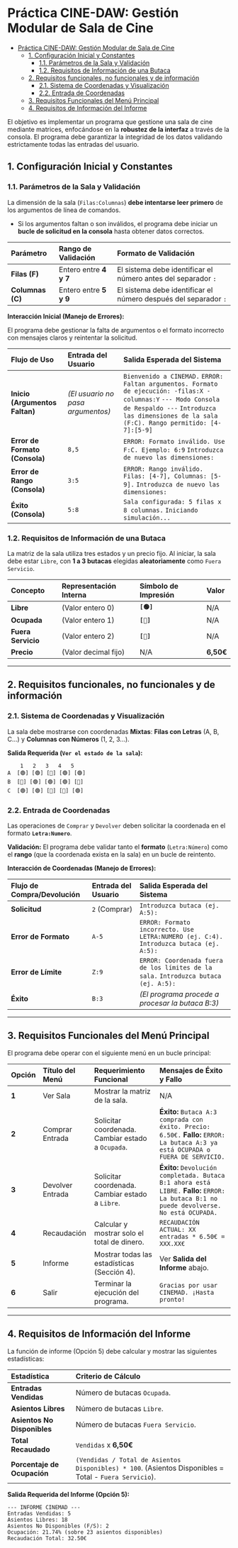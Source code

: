# Práctica CINE-DAW: Gestión Modular de Sala de Cine

- [Práctica CINE-DAW: Gestión Modular de Sala de Cine](#práctica-cine-daw-gestión-modular-de-sala-de-cine)
  - [1. Configuración Inicial y Constantes](#1-configuración-inicial-y-constantes)
    - [1.1. Parámetros de la Sala y Validación](#11-parámetros-de-la-sala-y-validación)
    - [1.2. Requisitos de Información de una Butaca](#12-requisitos-de-información-de-una-butaca)
  - [2. Requisitos funcionales, no funcionales y de información](#2-requisitos-funcionales-no-funcionales-y-de-información)
    - [2.1. Sistema de Coordenadas y Visualización](#21-sistema-de-coordenadas-y-visualización)
    - [2.2. Entrada de Coordenadas](#22-entrada-de-coordenadas)
  - [3. Requisitos Funcionales del Menú Principal](#3-requisitos-funcionales-del-menú-principal)
  - [4. Requisitos de Información del Informe](#4-requisitos-de-información-del-informe)


El objetivo es implementar un programa que gestione una sala de cine mediante matrices, enfocándose en la **robustez de la interfaz** a través de la consola. El programa debe garantizar la integridad de los datos validando estrictamente todas las entradas del usuario.

## 1\. Configuración Inicial y Constantes

### 1.1. Parámetros de la Sala y Validación

La dimensión de la sala (`Filas:Columnas`) **debe intentarse leer primero** de los argumentos de línea de comandos.

  * Si los argumentos faltan o son inválidos, el programa debe iniciar un **bucle de solicitud en la consola** hasta obtener datos correctos.

| Parámetro        | Rango de Validación    | Formato de Validación                                           |
| :--------------- | :--------------------- | :-------------------------------------------------------------- |
| **Filas (F)**    | Entero entre **4 y 7** | El sistema debe identificar el número antes del separador `:`   |
| **Columnas (C)** | Entero entre **5 y 9** | El sistema debe identificar el número después del separador `:` |

**Interacción Inicial (Manejo de Errores):**

El programa debe gestionar la falta de argumentos o el formato incorrecto con mensajes claros y reintentar la solicitud.

| Flujo de Uso                   | Entrada del Usuario               | Salida Esperada del Sistema                                                                                                                                                                                   |
| :----------------------------- | :-------------------------------- | :------------------------------------------------------------------------------------------------------------------------------------------------------------------------------------------------------------ |
| **Inicio (Argumentos Faltan)** | *(El usuario no pasa argumentos)* | `Bienvenido a CINEMAD.` `ERROR: Faltan argumentos. Formato de ejecución: -filas:X -columnas:Y` `--- Modo Consola de Respaldo ---` `Introduzca las dimensiones de la sala (F:C). Rango permitido: [4-7]:[5-9]` |
| **Error de Formato (Consola)** | `8,5`                             | `ERROR: Formato inválido. Use F:C. Ejemplo: 6:9` ` Introduzca de nuevo las dimensiones:  `                                                                                                                    |
| **Error de Rango (Consola)**   | `3:5`                             | `ERROR: Rango inválido. Filas: [4-7], Columnas: [5-9].` ` Introduzca de nuevo las dimensiones:  `                                                                                                             |
| **Éxito (Consola)**            | `5:8`                             | `Sala configurada: 5 filas x 8 columnas.` `Iniciando simulación...`                                                                                                                                           |

### 1.2. Requisitos de Información de una Butaca

La matriz de la sala utiliza tres estados y un precio fijo. Al iniciar, la sala debe estar `Libre`, con **1 a 3 butacas** elegidas **aleatoriamente** como `Fuera Servicio`.

| Concepto           | Representación Interna | Símbolo de Impresión | Valor     |
| :----------------- | :--------------------- | :------------------- | :-------- |
| **Libre**          | (Valor entero 0)       | **`[🟢]`**            | N/A       |
| **Ocupada**        | (Valor entero 1)       | **`[🔴]`**            | N/A       |
| **Fuera Servicio** | (Valor entero 2)       | **`[🚫]`**            | N/A       |
| **Precio**         | (Valor decimal fijo)   | N/A                  | **6,50€** |

-----

## 2\. Requisitos funcionales, no funcionales y de información

### 2.1. Sistema de Coordenadas y Visualización

La sala debe mostrarse con coordenadas **Mixtas**: **Filas con Letras** (A, B, C...) y **Columnas con Números** (1, 2, 3...).

**Salida Requerida (`Ver el estado de la sala`):**

```
    1   2   3   4   5
A  [🟢] [🟢] [🔴] [🟢] [🟢]
B  [🚫] [🟢] [🟢] [🟢] [🔴]
C  [🟢] [🟢] [🔴] [🚫] [🟢]
```

### 2.2. Entrada de Coordenadas

Las operaciones de `Comprar` y `Devolver` deben solicitar la coordenada en el formato **`Letra:Numero`**.

**Validación:** El programa debe validar tanto el **formato** (`Letra:Número`) como el **rango** (que la coordenada exista en la sala) en un bucle de reintento.

**Interacción de Coordenadas (Manejo de Errores):**

| Flujo de Compra/Devolución | Entrada del Usuario | Salida Esperada del Sistema                                                                |
| :------------------------- | :------------------ | :----------------------------------------------------------------------------------------- |
| **Solicitud**              | `2` (Comprar)       | ` Introduzca butaca (ej. A:5):  `                                                          |
| **Error de Formato**       | `A-5`               | `ERROR: Formato incorrecto. Use LETRA:NUMERO (ej. C:4).` ` Introduzca butaca (ej. A:5):  ` |
| **Error de Límite**        | `Z:9`               | `ERROR: Coordenada fuera de los límites de la sala.` ` Introduzca butaca (ej. A:5):  `     |
| **Éxito**                  | `B:3`               | *(El programa procede a procesar la butaca B:3)*                                           |

-----

## 3\. Requisitos Funcionales del Menú Principal

El programa debe operar con el siguiente menú en un bucle principal:

| Opción | Título del Menú  | Requerimiento Funcional                           | Mensajes de Éxito y Fallo                                                                                                                |
| :----- | :--------------- | :------------------------------------------------ | :--------------------------------------------------------------------------------------------------------------------------------------- |
| **1**  | Ver Sala         | Mostrar la matriz de la sala.                     | N/A                                                                                                                                      |
| **2**  | Comprar Entrada  | Solicitar coordenada. Cambiar estado a `Ocupada`. | **Éxito:** `Butaca A:3 comprada con éxito. Precio: 6.50€.` **Fallo:** `ERROR: La butaca A:3 ya está OCUPADA o FUERA DE SERVICIO.`        |
| **3**  | Devolver Entrada | Solicitar coordenada. Cambiar estado a `Libre`.   | **Éxito:** `Devolución completada. Butaca B:1 ahora está LIBRE.` **Fallo:** `ERROR: La butaca B:1 no puede devolverse. No está OCUPADA.` |
| **4**  | Recaudación      | Calcular y mostrar solo el total de dinero.       | `RECAUDACIÓN ACTUAL: XX entradas * 6.50€ = XXX.XX€`                                                                                      |
| **5**  | Informe          | Mostrar todas las estadísticas (Sección 4).       | Ver **Salida del Informe** abajo.                                                                                                        |
| **6**  | Salir            | Terminar la ejecución del programa.               | `Gracias por usar CINEMAD. ¡Hasta pronto!`                                                                                               |

-----

## 4\. Requisitos de Información del Informe

La función de informe (Opción 5) debe calcular y mostrar las siguientes estadísticas:

| Estadística                 | Criterio de Cálculo                                                                                    |
| :-------------------------- | :----------------------------------------------------------------------------------------------------- |
| **Entradas Vendidas**       | Número de butacas `Ocupada`.                                                                           |
| **Asientos Libres**         | Número de butacas `Libre`.                                                                             |
| **Asientos No Disponibles** | Número de butacas `Fuera Servicio`.                                                                    |
| **Total Recaudado**         | `Vendidas` x **6,50€**                                                                                 |
| **Porcentaje de Ocupación** | `(Vendidas / Total de Asientos Disponibles) * 100`. (Asientos Disponibles = Total - `Fuera Servicio`). |

**Salida Requerida del Informe (Opción 5):**

```
--- INFORME CINEMAD ---
Entradas Vendidas: 5
Asientos Libres: 18
Asientos No Disponibles (F/S): 2
Ocupación: 21.74% (sobre 23 asientos disponibles)
Recaudación Total: 32.50€
```